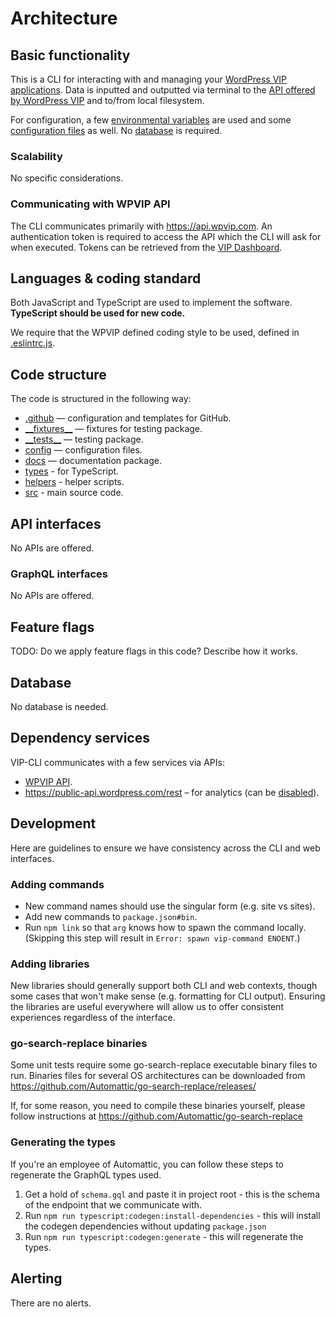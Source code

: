 # Architecture

## Basic functionality

This is a CLI for interacting with and managing your [WordPress VIP applications](https://docs.wpvip.com/technical-references/vip-cli/). Data is inputted and outputted via terminal to the [API offered by WordPress VIP](#communicating-with-wpvip-api) and to/from local filesystem.

For configuration, a few [environmental variables](SETUP.md#environmental-variables) are used and some [configuration files](SETUP.md#configuration-files) as well. No [database](#database) is required.

### Scalability

No specific considerations.

### Communicating with WPVIP API

The CLI communicates primarily with https://api.wpvip.com. An authentication token is required to access the API which the CLI will ask for when executed. Tokens can be retrieved from the [VIP Dashboard](https://dashboard.wpvip.com/).

## Languages & coding standard

Both JavaScript and TypeScript are used to implement the software. **TypeScript should be used for new code.**

We require that the WPVIP defined coding style to be used, defined in [.eslintrc.js](https://github.com/Automattic/vip-cli/blob/trunk/.eslintrc.js).

## Code structure

The code is structured in the following way:

- [.github](https://github.com/Automattic/vip-cli/tree/trunk/.github) — configuration and templates for GitHub.
- [\_\_fixtures\_\_](https://github.com/Automattic/vip-cli/tree/trunk/__fixtures__) — fixtures for testing package.
- [\_\_tests\_\_](https://github.com/Automattic/vip-cli/tree/trunk/__tests__) — testing package.
- [config](https://github.com/Automattic/vip-cli/tree/trunk/config) — configuration files.
- [docs](https://github.com/Automattic/vip-cli/tree/trunk/docs) — documentation package.
- [types](https://github.com/Automattic/vip-cli/tree/trunk/types) - for TypeScript.
- [helpers](https://github.com/Automattic/vip-cli/tree/trunk/helpers) - helper scripts.
- [src](https://github.com/Automattic/vip-cli/tree/trunk/src) - main source code.

## API interfaces

No APIs are offered.

### GraphQL interfaces

No APIs are offered.

## Feature flags

TODO: Do we apply feature flags in this code? Describe how it works.

## Database

No database is needed.

## Dependency services

VIP-CLI communicates with a few services via APIs:

- [WPVIP API](#communicating-with-wpvip-api).
- https://public-api.wordpress.com/rest – for analytics (can be [disabled](SETUP.md#analytics)).

## Development

Here are guidelines to ensure we have consistency across the CLI and web interfaces.

### Adding commands

- New command names should use the singular form (e.g. site vs sites).
- Add new commands to `package.json#bin`.
- Run `npm link` so that `arg` knows how to spawn the command locally. (Skipping this step will result in `Error: spawn vip-command ENOENT`.)

### Adding libraries

New libraries should generally support both CLI and web contexts, though some cases that won't make sense (e.g. formatting for CLI output). Ensuring the libraries are useful everywhere will allow us to offer consistent experiences regardless of the interface.

### go-search-replace binaries

Some unit tests require some go-search-replace executable binary files to run. Binaries files for
several OS architectures can be downloaded
from https://github.com/Automattic/go-search-replace/releases/

If, for some reason, you need to compile these binaries yourself, please follow instructions
at https://github.com/Automattic/go-search-replace

### Generating the types

If you're an employee of Automattic, you can follow these steps to regenerate the GraphQL types
used.

1. Get a hold of `schema.gql` and paste it in project root - this is the schema of the endpoint that
   we communicate with.
2. Run `npm run typescript:codegen:install-dependencies` - this will install the codegen
   dependencies without updating `package.json`
3. Run `npm run typescript:codegen:generate` - this will regenerate the types.

## Alerting

There are no alerts.
